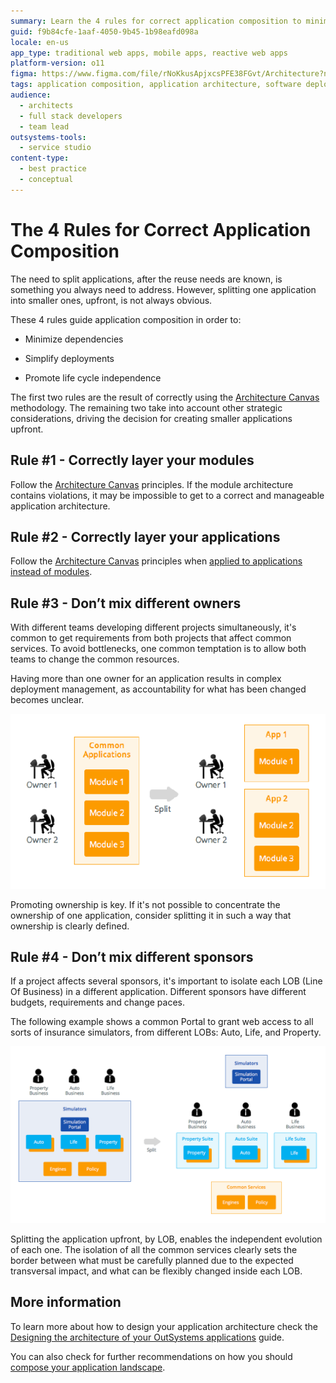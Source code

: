 ```yaml
---
summary: Learn the 4 rules for correct application composition to minimize dependencies and simplify deployments in OutSystems 11 (O11).
guid: f9b84cfe-1aaf-4050-9b45-1b98eafd098a
locale: en-us
app_type: traditional web apps, mobile apps, reactive web apps
platform-version: o11
figma: https://www.figma.com/file/rNoKkusApjxcsPFE38FGvt/Architecture?node-id=1343:650
tags: application composition, application architecture, software deployment, software modularity
audience:
  - architects
  - full stack developers
  - team lead
outsystems-tools:
  - service studio
content-type:
  - best practice
  - conceptual
---
```

# The 4 Rules for Correct Application Composition

The need to split applications, after the reuse needs are known, is something you always need to address. However, splitting one application into smaller ones, upfront, is not always obvious.

These 4 rules guide application composition in order to:

* Minimize dependencies

* Simplify deployments

* Promote life cycle independence

The first two rules are the result of correctly using the [Architecture Canvas](../01-4-layer-canvas.md) methodology. The remaining two take into account other strategic considerations, driving the decision for creating smaller applications upfront.

## Rule #1 - Correctly layer your modules

Follow the [Architecture Canvas](../01-4-layer-canvas.md) principles. If the module architecture contains violations, it may be impossible to get to a correct and manageable application architecture.

## Rule #2 - Correctly layer your applications

Follow the [Architecture Canvas](../01-4-layer-canvas.md) principles when [applied to applications instead of modules](applying-4-layer-canvas-apps.md).

## Rule #3 - Don’t mix different owners

With different teams developing different projects simultaneously, it's common to get requirements from both projects that affect common services. To avoid bottlenecks, one common temptation is to allow both teams to change the common resources.

Having more than one owner for an application results in complex deployment management, as accountability for what has been changed becomes unclear.

![Diagram showing the split of common applications into individual apps with dedicated owners for each module.](images/The-4-Rules-for-Correct-Application-Composition_0.png "Application Ownership Split Diagram")

Promoting ownership is key. If it's not possible to concentrate the ownership of one application, consider splitting it in such a way that ownership is clearly defined.

## Rule #4 - Don’t mix different sponsors

If a project affects several sponsors, it's important to isolate each LOB (Line Of Business) in a different application. Different sponsors have different budgets, requirements and change paces.

The following example shows a common Portal to grant web access to all sorts of insurance simulators, from different LOBs: Auto, Life, and Property.  

![Diagram illustrating the separation of a common portal into individual LOB applications with a shared services layer.](images/The-4-Rules-for-Correct-Application-Composition_1.png "LOB Application Split Diagram")

Splitting the application upfront, by LOB, enables the independent evolution of each one. The isolation of all the common services clearly sets the border between what must be carefully planned due to the expected transversal impact, and what can be flexibly changed inside each LOB.

## More information

To learn more about how to design your application architecture check the [Designing the architecture of your OutSystems applications](../intro.md) guide.

You can also check for further recommendations on how you should [compose your application landscape](06-app-composition.md).
